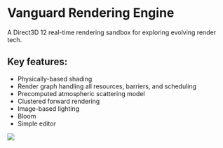 # Vanguard Rendering Engine
A Direct3D 12 real-time rendering sandbox for exploring evolving render tech.

## Key features:
- Physically-based shading
- Render graph handling all resources, barriers, and scheduling
- Precomputed atmospheric scattering model
- Clustered forward rendering
- Image-based lighting
- Bloom
- Simple editor

![](https://user-images.githubusercontent.com/18013792/150621644-213dfcb8-2dbc-4841-ae60-f68f263fb39a.png)
